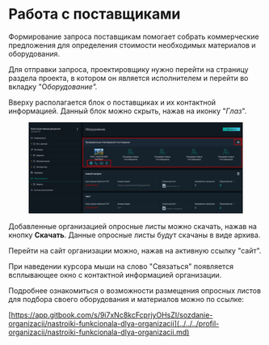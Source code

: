 # Работа с поставщиками

Формирование запроса поставщикам помогает собрать коммерческие предложения для определения стоимости необходимых материалов и оборудования.

Для отправки запроса, проектировщику нужно перейти на страницу раздела проекта, в котором он является исполнителем и перейти во вкладку "&#x41E;_&#x431;орудование"._

Вверху располагается блок о поставщиках и их контактной информацией. Данный блок можно скрыть, нажав на иконку "_Глаз_".

<figure><img src="../../../.gitbook/assets/image (202).png" alt=""><figcaption></figcaption></figure>

Добавленные организацией опросные листы можно скачать, нажав на кнопку **Скачать**. Данные опросные листы будут скачаны в виде архива.

Перейти на сайт организации можно, нажав на активную ссылку "сайт".

При наведении курсора мыши на слово "Связаться" появляется всплывающее окно с контактной информацией организации.

Подробнее ознакомиться о возможности размещения опросных листов для подбора своего оборудования и материалов можно по ссылке:&#x20;

[https://app.gitbook.com/s/9i7xNc8kcFcprjyOHsZI/sozdanie-organizacii/nastroiki-funkcionala-dlya-organizacii](../../../profil-organizacii/nastroiki-funkcionala-dlya-organizacii.md)
